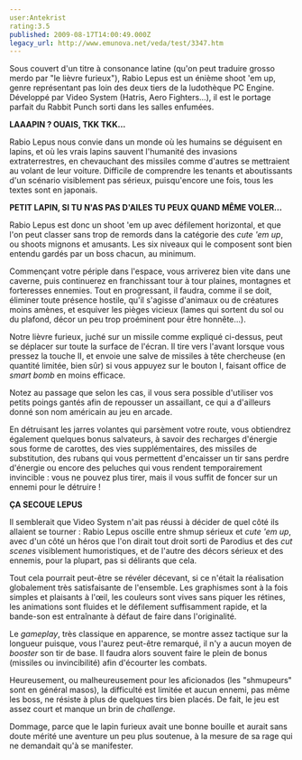 ```yaml
---
user:Antekrist
rating:3.5
published: 2009-08-17T14:00:49.000Z
legacy_url: http://www.emunova.net/veda/test/3347.htm
---
```

Sous couvert d'un titre à consonance latine (qu'on peut traduire grosso merdo par "le lièvre furieux"), Rabio Lepus est un énième shoot 'em up, genre représentant pas loin des deux tiers de la ludothèque PC Engine. Développé par Video System (Hatris, Aero Fighters...), il est le portage parfait du Rabbit Punch sorti dans les salles enfumées.  

  

**LAAAPIN ? OUAIS, TKK TKK...**  

Rabio Lepus nous convie dans un monde où les humains se déguisent en lapins, et où les vrais lapins sauvent l'humanité des invasions extraterrestres, en chevauchant des missiles comme d'autres se mettraient au volant de leur voiture. Difficile de comprendre les tenants et aboutissants d'un scénario visiblement pas sérieux, puisqu'encore une fois, tous les textes sont en japonais.  

  

**PETIT LAPIN, SI TU N'AS PAS D'AILES TU PEUX QUAND MÊME VOLER...**  

Rabio Lepus est donc un shoot 'em up avec défilement horizontal, et que l'on peut classer sans trop de remords dans la catégorie des _cute 'em up_, ou shoots mignons et amusants. Les six niveaux qui le composent sont bien entendu gardés par un boss chacun, au minimum.  

Commençant votre périple dans l'espace, vous arriverez bien vite dans une caverne, puis continuerez en franchissant tour à tour plaines, montagnes et forteresses ennemies. Tout en progressant, il faudra, comme il se doit, éliminer toute présence hostile, qu'il s'agisse d'animaux ou de créatures moins amènes, et esquiver les pièges vicieux (lames qui sortent du sol ou du plafond, décor un peu trop proéminent pour être honnête...).  

Notre lièvre furieux, juché sur un missile comme expliqué ci-dessus, peut se déplacer sur toute la surface de l'écran. Il tire vers l'avant lorsque vous pressez la touche II, et envoie une salve de missiles à tête chercheuse (en quantité limitée, bien sûr) si vous appuyez sur le bouton I, faisant office de _smart bomb_ en moins efficace.  

Notez au passage que selon les cas, il vous sera possible d'utiliser vos petits poings gantés afin de repousser un assaillant, ce qui a d'ailleurs donné son nom américain au jeu en arcade.  

En détruisant les jarres volantes qui parsèment votre route, vous obtiendrez également quelques bonus salvateurs, à savoir des recharges d'énergie sous forme de carottes, des vies supplémentaires, des missiles de substitution, des rubans qui vous permettent d'encaisser un tir sans perdre d'énergie ou encore des peluches qui vous rendent temporairement invincible : vous ne pouvez plus tirer, mais il vous suffit de foncer sur un ennemi pour le détruire !  

  

**ÇA SECOUE LEPUS**  

Il semblerait que Video System n'ait pas réussi à décider de quel côté ils allaient se tourner : Rabio Lepus oscille entre shmup sérieux et _cute 'em up_, avec d'un côté un héros que l'on dirait tout droit sorti de Parodius et des _cut scenes_ visiblement humoristiques, et de l'autre des décors sérieux et des ennemis, pour la plupart, pas si délirants que cela.  

Tout cela pourrait peut-être se révéler décevant, si ce n'était la réalisation globalement très satisfaisante de l'ensemble. Les graphismes sont à la fois simples et plaisants à l'œil, les couleurs sont vives sans piquer les rétines, les animations sont fluides et le défilement suffisamment rapide, et la bande-son est entraînante à défaut de faire dans l'originalité.  

Le _gameplay_, très classique en apparence, se montre assez tactique sur la longueur puisque, vous l'aurez peut-être remarqué, il n'y a aucun moyen de _booster_ son tir de base. Il faudra alors souvent faire le plein de bonus (missiles ou invincibilité) afin d'écourter les combats.  

Heureusement, ou malheureusement pour les aficionados (les "shmupeurs" sont en général masos), la difficulté est limitée et aucun ennemi, pas même les boss, ne résiste à plus de quelques tirs bien placés. De fait, le jeu est assez court et manque un brin de _challenge_.  

Dommage, parce que le lapin furieux avait une bonne bouille et aurait sans doute mérité une aventure un peu plus soutenue, à la mesure de sa rage qui ne demandait qu'à se manifester.